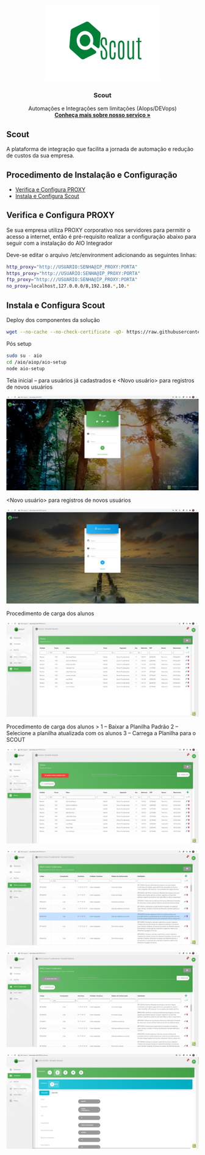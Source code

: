 <p align="center">
  <a href="https://onsac.com/">
    <img src="https://github.com/onsac/Scout/blob/main/Logo%20Scout.png" alt="Bootstrap logo" width="300" height="200">
  </a>
</p>

<h3 align="center">Scout</h3>

<p align="center">
  Automações e Integrações sem limitações (AIops/DEVops)
  <br>
  <a href="https://onsac.com/"><strong>Conheça mais sobre nosso serviço »</strong></a>
  </p>



## Scout

A plataforma de integração que facilita a jornada de automação e redução de custos da sua empresa.


## Procedimento de Instalação e Configuração

- [Verifica e Configura PROXY](#verifica-e-configura-proxy)
- [Instala e Configura Scout](#instala-e-configura-scout)

## Verifica e Configura PROXY

Se sua empresa utiliza PROXY corporativo nos servidores para permitir o acesso a internet, então é pré-requisito realizar a configuração abaixo para seguir com a instalação do AIO Integrador

Deve-se editar o arquivo /etc/environment adicionando as seguintes linhas: 

```sh
http_proxy="http://USUARIO:SENHA@IP_PROXY:PORTA"
https_proxy="http://USUARIO:SENHA@IP_PROXY:PORTA"
ftp_proxy="http:///USUARIO:SENHA@IP_PROXY:PORTA"
no_proxy=localhost,127.0.0.0/8,192.168.*,10.*
```

## Instala e Configura Scout

Deploy dos componentes da solução
```sh
wget --no-cache --no-check-certificate -qO- https://raw.githubusercontent.com/onsac/aio-init/main/aio-init.sh | bash -s <Informe a Chave>
```

Pós setup
```sh
sudo su - aio
cd /aio/aiop/aio-setup
node aio-setup
```

Tela inicial – <Login> para usuários já cadastrados e <Novo usuário> para registros de novos usuários 
<p align="center">
     <img src="https://github.com/onsac/Scout/blob/main/Imagem%20Scout%201.jpeg" alt="Tela-Scout (1)" >
</p>

<Novo usuário> para registros de novos usuários
  
<p align="center">
     <img src="https://github.com/onsac/Scout/blob/main/Imagem%20Scout%202.jpeg" alt="Tela-Scout (2)" >
</p>

Procedimento de carga dos alunos 
  
<p align="center">
     <img src="https://github.com/onsac/Scout/blob/main/Imagem%20Scout%203.jpeg" alt="Tela-Scout (3)" >
</p>

Procedimento de carga dos alunos > 
1 – Baixar a Planilha Padrão 
2 – Selecione a planilha atualizada com os alunos
3 – Carrega a Planilha para o SCOUT
  
<p align="center">
     <img src="https://github.com/onsac/Scout/blob/main/Imagem%20Scout%204.jpeg" alt="Tela-Scout (4)" >
</p>

<p align="center">
     <img src="https://github.com/onsac/Scout/blob/main/Imagem%20Scout%205.jpeg" alt="Tela-Scout (5)" >
</p>

<p align="center">
     <img src="https://github.com/onsac/Scout/blob/main/Imagem%20Scout%206.jpeg" alt="Tela-Scout (6)" >
</p>

<p align="center">
     <img src="https://github.com/onsac/Scout/blob/main/Imagem%20Scout%207.jpeg" alt="Tela-Scout (7)" >
</p>
